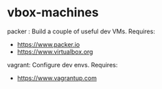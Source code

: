 # vbox-machines

packer : Build a couple of useful dev VMs. Requires:
 - https://www.packer.io
 - https://www.virtualbox.org

vagrant: Configure dev envs. Requires:
 - https://www.vagrantup.com
